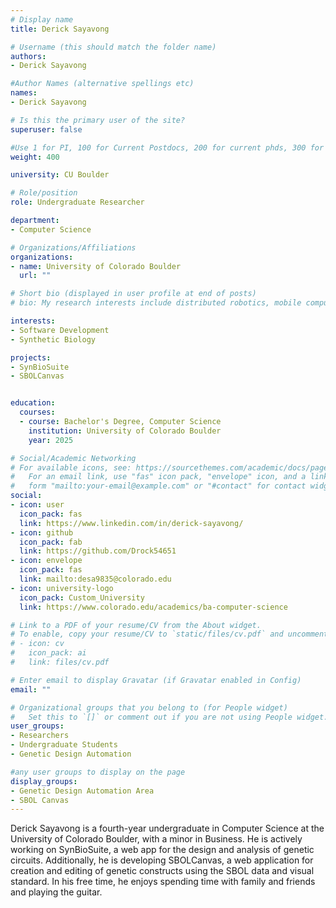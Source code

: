 ```yaml
---
# Display name
title: Derick Sayavong

# Username (this should match the folder name)
authors:
- Derick Sayavong

#Author Names (alternative spellings etc)
names:
- Derick Sayavong

# Is this the primary user of the site?
superuser: false

#Use 1 for PI, 100 for Current Postdocs, 200 for current phds, 300 for current masters, 400 for current undergrads, 800 for alum postdocs, 810 for alum phds, 820 for alum masters, and 830 for alum undergrads, 900 for tools, 1000 for projects
weight: 400

university: CU Boulder

# Role/position
role: Undergraduate Researcher

department:
- Computer Science

# Organizations/Affiliations
organizations:
- name: University of Colorado Boulder
  url: ""

# Short bio (displayed in user profile at end of posts)
# bio: My research interests include distributed robotics, mobile computing and programmable matter.

interests:
- Software Development
- Synthetic Biology 

projects:
- SynBioSuite
- SBOLCanvas


education:
  courses:
  - course: Bachelor's Degree, Computer Science
    institution: University of Colorado Boulder
    year: 2025

# Social/Academic Networking
# For available icons, see: https://sourcethemes.com/academic/docs/page-builder/#icons
#   For an email link, use "fas" icon pack, "envelope" icon, and a link in the
#   form "mailto:your-email@example.com" or "#contact" for contact widget.
social:
- icon: user
  icon_pack: fas
  link: https://www.linkedin.com/in/derick-sayavong/
- icon: github
  icon_pack: fab
  link: https://github.com/Drock54651
- icon: envelope
  icon_pack: fas
  link: mailto:desa9835@colorado.edu 
- icon: university-logo
  icon_pack: Custom_University
  link: https://www.colorado.edu/academics/ba-computer-science

# Link to a PDF of your resume/CV from the About widget.
# To enable, copy your resume/CV to `static/files/cv.pdf` and uncomment the lines below.
# - icon: cv
#   icon_pack: ai
#   link: files/cv.pdf

# Enter email to display Gravatar (if Gravatar enabled in Config)
email: ""

# Organizational groups that you belong to (for People widget)
#   Set this to `[]` or comment out if you are not using People widget.
user_groups:
- Researchers
- Undergraduate Students
- Genetic Design Automation

#any user groups to display on the page
display_groups:
- Genetic Design Automation Area
- SBOL Canvas
---
```

Derick Sayavong is a fourth-year undergraduate in Computer Science at the University of Colorado Boulder, with a minor in Business. He is actively working on SynBioSuite, a web app for the design and analysis of genetic circuits. Additionally, he is developing SBOLCanvas, a web application for creation and editing of genetic constructs using the SBOL data and visual standard. In his free time, he enjoys spending time with family and friends and playing the guitar.
